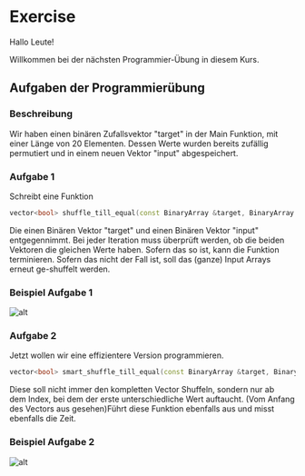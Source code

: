 # Exercise

Hallo Leute!

Willkommen bei der nächsten Programmier-Übung in diesem Kurs.

## Aufgaben der Programmierübung

### Beschreibung

Wir haben einen binären Zufallsvektor "target" in der Main Funktion, mit einer Länge von 20 Elementen.
Dessen Werte wurden bereits zufällig permutiert und in einem neuen Vektor "input" abgespeichert.

### Aufgabe 1

Schreibt eine Funktion

```cpp
vector<bool> shuffle_till_equal(const BinaryArray &target, BinaryArray input);
```

Die einen Binären Vektor "target" und einen Binären Vektor "input" entgegennimmt.
Bei jeder Iteration muss überprüft werden, ob die beiden Vektoren die gleichen Werte haben.
Sofern das so ist, kann die Funktion terminieren.
Sofern das nicht der Fall ist, soll das (ganze) Input Arrays erneut ge-shuffelt werden.

### Beispiel Aufgabe 1

![alt](./../../media/Exercise7_2.png)

### Aufgabe 2

Jetzt wollen wir eine effizientere Version programmieren.

```cpp
vector<bool> smart_shuffle_till_equal(const BinaryArray &target, BinaryArray input);
```

Diese soll nicht immer den kompletten Vector Shuffeln, sondern nur ab dem Index, bei dem der erste unterschiedliche Wert auftaucht. (Vom Anfang des Vectors aus gesehen)Führt diese Funktion ebenfalls aus und misst ebenfalls die Zeit.

### Beispiel Aufgabe 2

![alt](./../../media/Exercise7_3.png)

